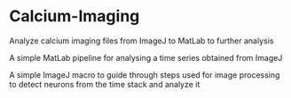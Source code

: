 # Calcium-Imaging
Analyze calcium imaging files from ImageJ to MatLab to further analysis

A simple MatLab pipeline for analysing a time series obtained from ImageJ

A simple ImageJ macro to guide through steps used for image processing to detect neurons from the time stack and analyze it
